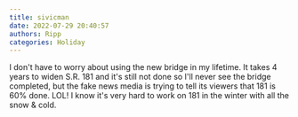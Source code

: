 ```yaml
---
title: sivicman
date: 2022-07-29 20:40:57
authors: Ripp
categories: Holiday
---
```


 I don't have to worry about using the new bridge in my lifetime. It takes 4 years to widen S.R. 181 and it's still not done so I'll never see the bridge completed, but the fake news media is trying to tell its viewers that 181 is 60% done. LOL! I know it's very hard to work on 181 in the winter with all the snow &amp; cold.
